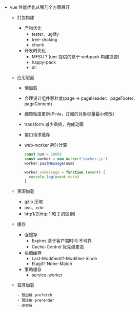 - vue 性能优化从哪几个方面展开

  - 打包构建

    - 产物优化
      - tester、uglify
      - tree-shaking
      - chunk
    - 开发时优化
      - MFSU ? (umi 提供的基于 webpack 构建提速)
      - happy-pack
      - dll

  - 应用层面

    - 懒加载
    - 合理设计组件颗粒度(page -> pageHeader、pageFooter、pageContent)
    - 细颗粒度更新(Pinia，订阅的对象尽量最小修改)
    - transform 减少重排，完成动画
    - 接口请求缓存
    - web-worker 耗时计算

      ```js
      const num = 10000
      const worker = new Worker('worker.js')
      worker.postMessage(num)

      worker.onmessage = function (event) {
        console.log(event.data)
      }
      ```

  - 资源加载
    - gzip 压缩
    - oss、cdn
    - http1/2(http 1 和 2 的区别)
  - 缓存
    - 强缓存
      - Expires 基于客户端时间 不可靠
      - Cache-Control 优先级更高
    - 协商缓存
      - Last-Modified/If-Modified-Since
      - Etag/If-None-Match
    - 策略缓存
      - service-worker
  - 首屏加载

        - 预加载 prefetch
        - 预渲染 prerender
        - 骨架屏

 <!-- - 浏览器渲染过程

  - 解析 HTML 生成 DOM 树
  - 解析 CSS 生成 CSSOM 树
  - 将 DOM 树和 CSSOM 树结合，生成渲染树
  - 布局（文档流、盒模型、计算大小和位置）
  - 绘制（把边框颜色、文字颜色、阴影等画出来）
  - 合成（根据层叠关系展示画面）

- 浏览器回流和重绘

  - 回流（reflow）
    - 布局、大小、位置、隐藏等
  - 重绘（repaint）
    - 颜色、背景色、文字颜色等

- 浏览器重绘和重排

  - 重绘（repaint）
    - 改变元素外观，不影响布局 -->
